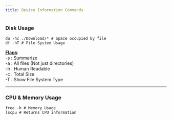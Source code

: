 ```yaml
---
title: Device Information Commands
---
```


### Disk Usage

````shell
du -hc ./Download/* # Space occupied by file
df -hT # File System Usage
````

**<u>Flags</u>**:  
-s : Summarize  
-a : All files (Not just directories)  
-h : Human Readable  
-c : Total Size  
-T : Show File System Type

---

### CPU & Memory Usage

````shell
free -h # Memory Usage
lscpu # Returns CPU information
````
